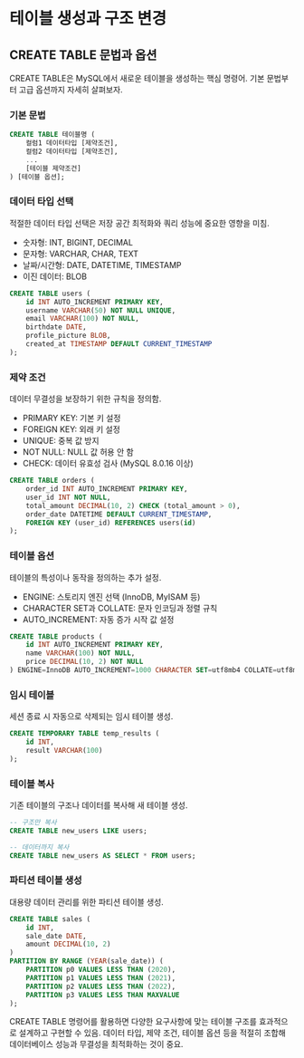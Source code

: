 # 테이블 생성과 구조 변경

## CREATE TABLE 문법과 옵션

CREATE TABLE은 MySQL에서 새로운 테이블을 생성하는 핵심 명령어. 기본 문법부터 고급 옵션까지 자세히 살펴보자.

### 기본 문법

```sql
CREATE TABLE 테이블명 (
    컬럼1 데이터타입 [제약조건],
    컬럼2 데이터타입 [제약조건],
    ...
    [테이블 제약조건]
) [테이블 옵션];
```

### 데이터 타입 선택

적절한 데이터 타입 선택은 저장 공간 최적화와 쿼리 성능에 중요한 영향을 미침.

- 숫자형: INT, BIGINT, DECIMAL
- 문자형: VARCHAR, CHAR, TEXT
- 날짜/시간형: DATE, DATETIME, TIMESTAMP
- 이진 데이터: BLOB

```sql
CREATE TABLE users (
    id INT AUTO_INCREMENT PRIMARY KEY,
    username VARCHAR(50) NOT NULL UNIQUE,
    email VARCHAR(100) NOT NULL,
    birthdate DATE,
    profile_picture BLOB,
    created_at TIMESTAMP DEFAULT CURRENT_TIMESTAMP
);
```

### 제약 조건

데이터 무결성을 보장하기 위한 규칙을 정의함.

- PRIMARY KEY: 기본 키 설정
- FOREIGN KEY: 외래 키 설정
- UNIQUE: 중복 값 방지
- NOT NULL: NULL 값 허용 안 함
- CHECK: 데이터 유효성 검사 (MySQL 8.0.16 이상)

```sql
CREATE TABLE orders (
    order_id INT AUTO_INCREMENT PRIMARY KEY,
    user_id INT NOT NULL,
    total_amount DECIMAL(10, 2) CHECK (total_amount > 0),
    order_date DATETIME DEFAULT CURRENT_TIMESTAMP,
    FOREIGN KEY (user_id) REFERENCES users(id)
);
```

### 테이블 옵션

테이블의 특성이나 동작을 정의하는 추가 설정.

- ENGINE: 스토리지 엔진 선택 (InnoDB, MyISAM 등)
- CHARACTER SET과 COLLATE: 문자 인코딩과 정렬 규칙
- AUTO_INCREMENT: 자동 증가 시작 값 설정

```sql
CREATE TABLE products (
    id INT AUTO_INCREMENT PRIMARY KEY,
    name VARCHAR(100) NOT NULL,
    price DECIMAL(10, 2) NOT NULL
) ENGINE=InnoDB AUTO_INCREMENT=1000 CHARACTER SET=utf8mb4 COLLATE=utf8mb4_unicode_ci;
```

### 임시 테이블

세션 종료 시 자동으로 삭제되는 임시 테이블 생성.

```sql
CREATE TEMPORARY TABLE temp_results (
    id INT,
    result VARCHAR(100)
);
```

### 테이블 복사

기존 테이블의 구조나 데이터를 복사해 새 테이블 생성.

```sql
-- 구조만 복사
CREATE TABLE new_users LIKE users;

-- 데이터까지 복사
CREATE TABLE new_users AS SELECT * FROM users;
```

### 파티션 테이블 생성

대용량 데이터 관리를 위한 파티션 테이블 생성.

```sql
CREATE TABLE sales (
    id INT,
    sale_date DATE,
    amount DECIMAL(10, 2)
)
PARTITION BY RANGE (YEAR(sale_date)) (
    PARTITION p0 VALUES LESS THAN (2020),
    PARTITION p1 VALUES LESS THAN (2021),
    PARTITION p2 VALUES LESS THAN (2022),
    PARTITION p3 VALUES LESS THAN MAXVALUE
);
```

CREATE TABLE 명령어를 활용하면 다양한 요구사항에 맞는 테이블 구조를 효과적으로 설계하고 구현할 수 있음. 데이터 타입, 제약 조건, 테이블 옵션 등을 적절히 조합해 데이터베이스 성능과 무결성을 최적화하는 것이 중요.
